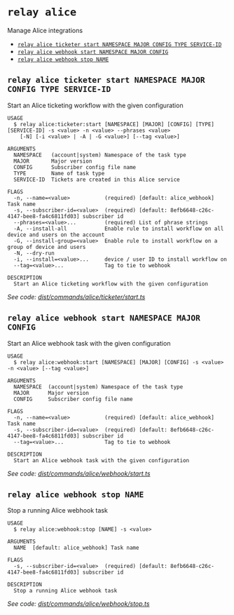 `relay alice`
=============

Manage Alice integrations

* [`relay alice ticketer start NAMESPACE MAJOR CONFIG TYPE SERVICE-ID`](#relay-alice-ticketer-start-namespace-major-config-type-service-id)
* [`relay alice webhook start NAMESPACE MAJOR CONFIG`](#relay-alice-webhook-start-namespace-major-config)
* [`relay alice webhook stop NAME`](#relay-alice-webhook-stop-name)

## `relay alice ticketer start NAMESPACE MAJOR CONFIG TYPE SERVICE-ID`

Start an Alice ticketing workflow with the given configuration

```
USAGE
  $ relay alice:ticketer:start [NAMESPACE] [MAJOR] [CONFIG] [TYPE] [SERVICE-ID] -s <value> -n <value> --phrases <value>
    [-N] [-i <value> | -A | -G <value>] [--tag <value>]

ARGUMENTS
  NAMESPACE   (account|system) Namespace of the task type
  MAJOR       Major version
  CONFIG      Subscriber config file name
  TYPE        Name of task type
  SERVICE-ID  Tickets are created in this Alice service

FLAGS
  -n, --name=<value>           (required) [default: alice_webhook] Task name
  -s, --subscriber-id=<value>  (required) [default: 8efb6648-c26c-4147-bee8-fa4c6811fd03] subscriber id
  --phrases=<value>...         (required) List of phrase strings
  -A, --install-all            Enable rule to install workflow on all device and users on the account
  -G, --install-group=<value>  Enable rule to install workflow on a group of device and users
  -N, --dry-run
  -i, --install=<value>...     device / user ID to install workflow on
  --tag=<value>...             Tag to tie to webhook

DESCRIPTION
  Start an Alice ticketing workflow with the given configuration
```

_See code: [dist/commands/alice/ticketer/start.ts](https://github.com/relaypro/relay-cli/blob/v1.8.1/dist/commands/alice/ticketer/start.ts)_

## `relay alice webhook start NAMESPACE MAJOR CONFIG`

Start an Alice webhook task with the given configuration

```
USAGE
  $ relay alice:webhook:start [NAMESPACE] [MAJOR] [CONFIG] -s <value> -n <value> [--tag <value>]

ARGUMENTS
  NAMESPACE  (account|system) Namespace of the task type
  MAJOR      Major version
  CONFIG     Subscriber config file name

FLAGS
  -n, --name=<value>           (required) [default: alice_webhook] Task name
  -s, --subscriber-id=<value>  (required) [default: 8efb6648-c26c-4147-bee8-fa4c6811fd03] subscriber id
  --tag=<value>...             Tag to tie to webhook

DESCRIPTION
  Start an Alice webhook task with the given configuration
```

_See code: [dist/commands/alice/webhook/start.ts](https://github.com/relaypro/relay-cli/blob/v1.8.1/dist/commands/alice/webhook/start.ts)_

## `relay alice webhook stop NAME`

Stop a running Alice webhook task

```
USAGE
  $ relay alice:webhook:stop [NAME] -s <value>

ARGUMENTS
  NAME  [default: alice_webhook] Task name

FLAGS
  -s, --subscriber-id=<value>  (required) [default: 8efb6648-c26c-4147-bee8-fa4c6811fd03] subscriber id

DESCRIPTION
  Stop a running Alice webhook task
```

_See code: [dist/commands/alice/webhook/stop.ts](https://github.com/relaypro/relay-cli/blob/v1.8.1/dist/commands/alice/webhook/stop.ts)_

